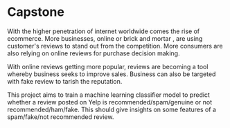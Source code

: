 # Capstone
With the higher penetration of internet worldwide comes the rise of ecommerce. More businesses, online or brick and mortar , are using customer's reviews to stand out from the competition. More consumers are also relying on online reviews for purchase decision making.

With online reviews getting more popular, reviews are becoming a tool whereby business seeks to improve sales. Business can also be targeted with fake review to tarish the reputation.

This project aims to train a machine learning classifier model to predict whether a review posted on Yelp is recommended/spam/genuine or not recommended/ham/fake. This should give insights on some features of a spam/fake/not recommended review.
